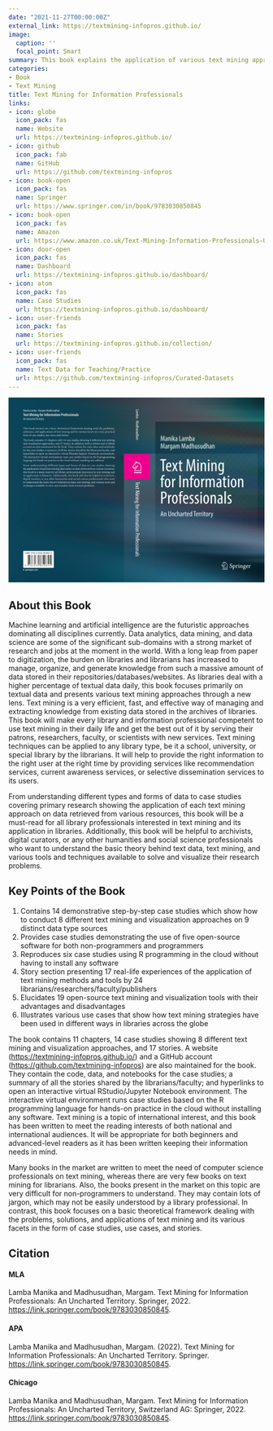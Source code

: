 ```yaml
---
date: "2021-11-27T00:00:00Z"
external_link: https://textmining-infopros.github.io/
image:
  caption: ''
  focal_point: Smart
summary: This book explains the application of various text mining approaches on data retrieved from heterogeneous resources. It includes 14 case studies showing 8 different text mining and visualization approaches. It is also complemented by a Web site and a GitHub account containing code, data and Jupyter Notebooks for the case studies.
categories:
- Book
- Text Mining
title: Text Mining for Information Professionals
links:
- icon: globe
  icon_pack: fas
  name: Website
  url: https://textmining-infopros.github.io/
- icon: github
  icon_pack: fab
  name: GitHub
  url: https://github.com/textmining-infopros
- icon: book-open
  icon_pack: fas
  name: Springer
  url: https://www.springer.com/in/book/9783030850845
- icon: book-open
  icon_pack: fas
  name: Amazon
  url: https://www.amazon.co.uk/Text-Mining-Information-Professionals-Uncharted/dp/3030850846?th=1
- icon: door-open
  icon_pack: fas
  name: Dashboard
  url: https://textmining-infopros.github.io/dashboard/
- icon: atom
  icon_pack: fas
  name: Case Studies
  url: https://textmining-infopros.github.io/dashboard/
- icon: user-friends
  icon_pack: fas
  name: Stories
  url: https://textmining-infopros.github.io/collection/
- icon: user-friends
  icon_pack: fas
  name: Text Data for Teaching/Practice
  url: https://github.com/textmining-infopros/Curated-Datasets
---
```

![](cover_lamba.jpg)
## About this Book
Machine learning and artificial intelligence are the futuristic approaches dominating all disciplines currently. Data analytics, data mining, and data science are some of the significant sub-domains with a strong market of research and jobs at the moment in the world. With a long leap from paper to digitization, the burden on libraries and librarians has increased to manage, organize, and generate knowledge from such a massive amount of data stored in their repositories/databases/websites. As libraries deal with a higher percentage of textual data daily, this book focuses primarily on textual data and presents various text mining approaches through a new lens. Text mining is a very efficient, fast, and effective way of managing and extracting knowledge from existing data stored in the archives of libraries. This book will make every library and information professional competent to use text mining in their daily life and get the best out of it by serving their patrons, researchers, faculty, or scientists with new services. Text mining techniques can be applied to any library type, be it a school, university, or special library by the librarians. It will help to provide the right information to the right user at the right time by providing services like recommendation services, current awareness services, or selective dissemination services to its users.

From understanding different types and forms of data to case studies covering primary research showing the application of each text mining approach on data retrieved from various resources, this book will be a must-read for all library professionals interested in text mining and its application in libraries. Additionally, this book will be helpful to archivists, digital curators, or any other humanities and social science professionals who want to understand the basic theory behind text data, text mining, and various tools and techniques available to solve and visualize their research problems.

## Key Points of the Book

1. Contains 14 demonstrative step-by-step case studies which show how to conduct 8 different text mining and visualization approaches on 9 distinct data type sources
2. Provides case studies demonstrating the use of five open-source software for both non-programmers and programmers
3. Reproduces six case studies using R programming in the cloud without having to install any software
4. Story section presenting 17 real-life experiences of the application of text mining methods and tools by 24 librarians/researchers/faculty/publishers
5. Elucidates 19 open-source text mining and visualization tools with their advantages and disadvantages
6. Illustrates various use cases that show how text mining strategies have been used in different ways in libraries across the globe

The book contains 11 chapters, 14 case studies showing 8 different text mining and visualization approaches, and 17 stories. A website (https://textmining-infopros.github.io/) and a GitHub account (https://github.com/textmining-infopros) are also maintained for the book. They contain the code, data, and notebooks for the case studies; a summary of all the stories shared by the librarians/faculty; and hyperlinks to open an interactive virtual RStudio/Jupyter Notebook environment. The interactive virtual environment runs case studies based on the R programming language for hands-on practice in the cloud without installing any software. Text mining is a topic of international interest, and this book has been written to meet the reading interests of both national and international audiences. It will be appropriate for both beginners and advanced-level readers as it has been written keeping their information needs in mind.

Many books in the market are written to meet the need of computer science professionals on text mining, whereas there are very few books on text mining for librarians. Also, the books present in the market on this topic are very difficult for non-programmers to understand. They may contain lots of jargon, which may not be easily understood by a library professional. In contrast, this book focuses on a basic theoretical framework dealing with the problems, solutions, and applications of text mining and its various facets in the form of case studies, use cases, and stories.

## Citation

#### MLA
Lamba Manika and Madhusudhan, Margam. Text Mining for Information Professionals: An Uncharted Territory. Springer, 2022. https://link.springer.com/book/9783030850845.

#### APA

Lamba Manika and Madhusudhan, Margam. (2022). Text Mining for Information Professionals: An Uncharted Territory. Springer. https://link.springer.com/book/9783030850845.

#### Chicago

Lamba Manika and Madhusudhan, Margam. Text Mining for Information Professionals: An Uncharted Territory, Switzerland AG: Springer, 2022. https://link.springer.com/book/9783030850845.
